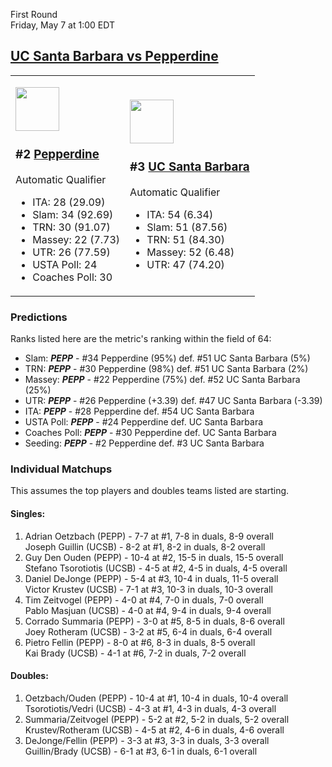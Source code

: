 First Round  
Friday, May 7 at 1:00 EDT
## [UC Santa Barbara vs Pepperdine](https://www.ncaa.com/game/5833380) 

<table><tr><td>  

<a href="../index.md"><img src="https://www.ncaa.com/sites/default/files/images/logos/schools/p/pepperdine.70.png" width="70" height="70" /></a>  

### #2 [Pepperdine](../index.md)  

Automatic Qualifier  
- ITA: 28 (29.09)  
- Slam: 34 (92.69)  
- TRN: 30 (91.07)  
- Massey: 22 (7.73)  
- UTR: 26 (77.59)  
- USTA Poll: 24  
- Coaches Poll: 30  

</td><td>  

<a href="../index.md"><img src="https://www.ncaa.com/sites/default/files/images/logos/schools/u/uc-santa-barbara.70.png" width="70" height="70" /></a>  

### #3 [UC Santa Barbara](../index.md)  

Automatic Qualifier  
- ITA: 54 (6.34)  
- Slam: 51 (87.56)  
- TRN: 51 (84.30)  
- Massey: 52 (6.48)  
- UTR: 47 (74.20)  

</td></tr></table>  

### Predictions  

Ranks listed here are the metric's ranking within the field of 64:  
- Slam: ***PEPP*** - #34 Pepperdine (95%) def. #51 UC Santa Barbara (5%)  
- TRN: ***PEPP*** - #30 Pepperdine (98%) def. #51 UC Santa Barbara (2%)  
- Massey: ***PEPP*** - #22 Pepperdine (75%) def. #52 UC Santa Barbara (25%)  
- UTR: ***PEPP*** - #26 Pepperdine (+3.39) def. #47 UC Santa Barbara (-3.39)  
- ITA: ***PEPP*** - #28 Pepperdine def. #54 UC Santa Barbara  
- USTA Poll: ***PEPP*** - #24 Pepperdine def. UC Santa Barbara  
- Coaches Poll: ***PEPP*** - #30 Pepperdine def. UC Santa Barbara  
- Seeding: ***PEPP*** - #2 Pepperdine def. #3 UC Santa Barbara  

### Individual Matchups  

This assumes the top players and doubles teams listed are starting.  

#### Singles:  
1. Adrian Oetzbach (PEPP) - 7-7 at #1, 7-8 in duals, 8-9 overall  
   Joseph Guillin (UCSB) - 8-2 at #1, 8-2 in duals, 8-2 overall
2. Guy Den Ouden (PEPP) - 10-4 at #2, 15-5 in duals, 15-5 overall  
   Stefano Tsorotiotis (UCSB) - 4-5 at #2, 4-5 in duals, 4-5 overall
3. Daniel DeJonge (PEPP) - 5-4 at #3, 10-4 in duals, 11-5 overall  
   Victor Krustev (UCSB) - 7-1 at #3, 10-3 in duals, 10-3 overall
4. Tim Zeitvogel (PEPP) - 4-0 at #4, 7-0 in duals, 7-0 overall  
   Pablo Masjuan (UCSB) - 4-0 at #4, 9-4 in duals, 9-4 overall
5. Corrado Summaria (PEPP) - 3-0 at #5, 8-5 in duals, 8-6 overall  
   Joey Rotheram (UCSB) - 3-2 at #5, 6-4 in duals, 6-4 overall
6. Pietro Fellin (PEPP) - 8-0 at #6, 8-3 in duals, 8-5 overall  
   Kai Brady (UCSB) - 4-1 at #6, 7-2 in duals, 7-2 overall

#### Doubles:  
1. Oetzbach/Ouden (PEPP) - 10-4 at #1, 10-4 in duals, 10-4 overall  
   Tsorotiotis/Vedri (UCSB) - 4-3 at #1, 4-3 in duals, 4-3 overall
2. Summaria/Zeitvogel (PEPP) - 5-2 at #2, 5-2 in duals, 5-2 overall  
   Krustev/Rotheram (UCSB) - 4-5 at #2, 4-6 in duals, 4-6 overall
3. DeJonge/Fellin (PEPP) - 3-3 at #3, 3-3 in duals, 3-3 overall  
   Guillin/Brady (UCSB) - 6-1 at #3, 6-1 in duals, 6-1 overall
